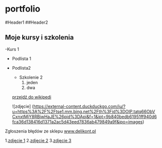 # portfolio
#Header1
##Header2


## Moje kursy i szkolenia
-Kurs 1
- Podlista 1
- Podlista2
  - Szkolenie 2
    1. jeden
    2. dwa
   

  [przejdź do wikipedi](https://www.wikipedia.org/)

  ![zdjęcie] (https://external-content.duckduckgo.com/iu/?u=https%3A%2F%2Ftse1.mm.bing.net%2Fth%3Fid%3DOIP.tatq66ObVCxnxtMjY8RBiwHaJE%26pid%3DApi&f=1&ipt=9b840bedb61951ff940d6fca36d138416d1371a2ac5d43eed7836ab479849a9f&ipo=images)

Zgłoszenia błędów ze sklepu www.delikont.pl

1.[zdjęcie 1](https://github.com/AndrzejIt/portfolio/assets/144881625/1a9b1e03-c999-4fbd-8e9e-61a5241cdc3d)
2.[zdjęcie 2](https://github.com/AndrzejIt/portfolio/assets/144881625/0f3db634-a098-45e8-8f86-620d58ee3d0f)
3.[zdjęcie 3](https://github.com/AndrzejIt/portfolio/assets/144881625/6cf2610a-b59d-4ce3-bc13-05423ffb2ad1)


  
  

